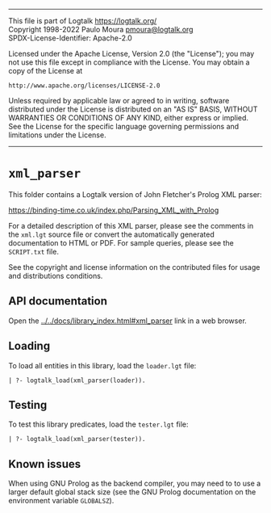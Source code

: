 ________________________________________________________________________

This file is part of Logtalk <https://logtalk.org/>  
Copyright 1998-2022 Paulo Moura <pmoura@logtalk.org>  
SPDX-License-Identifier: Apache-2.0

Licensed under the Apache License, Version 2.0 (the "License");
you may not use this file except in compliance with the License.
You may obtain a copy of the License at

    http://www.apache.org/licenses/LICENSE-2.0

Unless required by applicable law or agreed to in writing, software
distributed under the License is distributed on an "AS IS" BASIS,
WITHOUT WARRANTIES OR CONDITIONS OF ANY KIND, either express or implied.
See the License for the specific language governing permissions and
limitations under the License.
________________________________________________________________________


`xml_parser`
============

This folder contains a Logtalk version of John Fletcher's Prolog XML 
parser:

https://binding-time.co.uk/index.php/Parsing_XML_with_Prolog

For a detailed description of this XML parser, please see the comments 
in the `xml.lgt` source file or convert the automatically generated 
documentation to HTML or PDF. For sample queries, please see the `SCRIPT.txt`
file.

See the copyright and license information on the contributed files for 
usage and distributions conditions.


API documentation
-----------------

Open the [../../docs/library_index.html#xml_parser](../../docs/library_index.html#xml_parser)
link in a web browser.


Loading
-------

To load all entities in this library, load the `loader.lgt` file:

	| ?- logtalk_load(xml_parser(loader)).


Testing
-------

To test this library predicates, load the `tester.lgt` file:

	| ?- logtalk_load(xml_parser(tester)).


Known issues
------------

When using GNU Prolog as the backend compiler, you may need to to use a
larger default global stack size (see the GNU Prolog documentation on the
environment variable `GLOBALSZ`).
